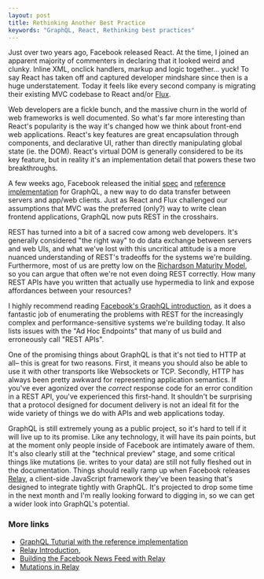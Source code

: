 ```yaml
---
layout: post
title: Rethinking Another Best Practice
keywords: "GraphQL, React, Rethinking best practices"
---
```


Just over two years ago, Facebook released React. At the time, I joined an
apparent majority of commenters in declaring that it looked weird and clunky.
Inline XML, onclick handlers, markup and logic together... yuck! To say React
has taken off and captured developer mindshare since then is a huge understatement.
Today it feels like every second company is migrating their existing MVC codebase
to React and/or [Flux](https://facebook.github.io/flux/).

Web developers are a fickle bunch, and the massive churn in the world of web
frameworks is well documented. So what's far more interesting than React's popularity
is the way it's changed how we think about front-end web applications. React's key
features are great encapsulation through components, and declarative UI, rather than
directly manipulating global state (ie. the DOM). React's virtual DOM is generally
considered to be its key feature, but in reality it's an implementation detail
that powers these two breakthroughs.

A few weeks ago, Facebook released the initial [spec](https://github.com/facebook/graphql)
and [reference implementation](https://github.com/graphql/graphql-js)
for GraphQL, a new way to do data transfer between servers and app/web clients. Just as
React and Flux challenged our assumptions that MVC was the preferred (only?) way
to write clean frontend applications, GraphQL now puts REST in the crosshairs.

REST has turned into a bit of a sacred cow among web developers.
It's generally considered "the right way" to do data exchange between servers and
web UIs, and what we've lost with this uncritical attitude is a more nuanced understanding
of REST's tradeoffs for the systems we're building. Furthermore, most of us are
pretty low on the [Richardson Maturity
Model](http://martinfowler.com/articles/richardsonMaturityModel.html),
so you can argue that often we're not even doing REST correctly. How many REST
APIs have you written that actually use hypermedia to link and expose affordances
between your resources?

I highly recommend reading [Facebook's GraphQL
introduction](https://facebook.github.io/react/blog/2015/05/01/graphql-introduction.html),
as it does a fantastic job of enumerating the problems with REST for the increasingly
complex and performance-sensitive systems we're building today. It also lists
issues with the "Ad Hoc Endpoints" that many of us build and erroneously call
"REST APIs".

One of the promising things about GraphQL is that it's not tied to HTTP at all–
this is great for two reasons. First, it means you should also be able to use it
with other transports like Websockets or TCP. Secondly, HTTP has always been
pretty awkward for representing application semantics. If you've ever agonized
over the *correct* response code for an error condition in a REST API,
you've experienced this first-hand. It shouldn't be surprising that a protocol
designed for document delivery is not an ideal fit for the wide variety of things
we do with APIs and web applications today.

GraphQL is still extremely young as a public project, so it's hard to tell if
it will live up to its promise. Like any technology, it will have its pain
points, but at the moment only people inside of Facebook are intimately aware
of them. It's also clearly still at the "technical preview" stage, and some critical
things like mutations (ie. writes to your data) are still not fully fleshed out
in the documentation. Things should really ramp up when Facebook releases
[Relay](https://gist.github.com/wincent/598fa75e22bdfa44cf47), a client-side JavaScript
framework they've been teasing that's designed to integrate tightly with GraphQL.
It's projected to drop some time in the next month and I'm really looking forward
to digging in, so we can get a wider look into GraphQL's potential.

### More links

* [GraphQL Tuturial with the reference
implementation](https://medium.com/@clayallsopp/your-first-graphql-server-3c766ab4f0a2)
* [Relay Introduction](https://facebook.github.io/react/blog/2015/02/20/introducing-relay-and-graphql.html),
* [Building the Facebook News Feed with Relay](https://facebook.github.io/react/blog/2015/03/19/building-the-facebook-news-feed-with-relay.html)
* [Mutations in Relay](https://speakerdeck.com/laneyk/mutations-in-relay)
